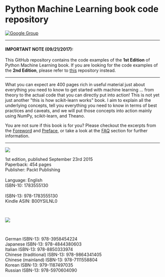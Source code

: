 # Python Machine Learning book code repository


[![Google Group](https://img.shields.io/badge/-Google%20Group-lightgrey.svg)](https://groups.google.com/forum/#!forum/python-machine-learning-reader-discussion-board)

---

#### IMPORTANT NOTE (09/21/2017):

This GitHub repository contains the code examples of the **1st Edition** of Python Machine Learning book. If you are looking for the code examples of the **2nd Edition**, please refer to [this](https://github.com/rasbt/python-machine-learning-book-2nd-edition#whats-new-in-the-second-edition-from-the-first-edition) repository instead. 

---

What you can expect are 400 pages rich in useful material just about everything you need to know to get started with machine learning ... from theory to the actual code that you can directly put into action! This is not yet just another "this is how scikit-learn works" book. I aim to explain all the underlying concepts, tell you everything you need to know in terms of best practices and caveats, and
we will put those concepts into action mainly using NumPy, scikit-learn, and Theano.

You are not sure if this book is for you? Please checkout the excerpts from the [Foreword](./docs/foreword_ro.pdf) and [Preface](./docs/preface_sr.pdf), or take a look at the [FAQ](#faq) section for further information.



---

[![](./images/pymle_cover_double_small.jpg)](https://www.amazon.com/Python-Machine-Learning-Sebastian-Raschka/dp/1783555130/ref=sr_1_1?ie=UTF8&qid=1470882464&sr=8-1&keywords=python+machine+learning)

1st edition, published September 23rd 2015<br>
Paperback: 454 pages<br>
Publisher: Packt Publishing<br>  
Language: English<br>
ISBN-10: 1783555130<br>  
ISBN-13: 978-1783555130<br>
Kindle ASIN: B00YSILNL0<br>

<br>

[![](./images/CRBadgeNotableBook.jpg)](http://www.computingreviews.com/recommend/bestof/notableitems.cfm?bestYear=2016)

<br>

German ISBN-13: 978-3958454224<br>
Japanese ISBN-13: 978-4844380603<br>
Italian ISBN-13: 978-8850333974<br>
Chinese (traditional) ISBN-13: 978-9864341405<br>
Chinese (mainland) ISBN-13: 978-7111558804<br>
Korean ISBN-13: 979-1187497035<br>
Russian ISBN-13: 978-5970604090<br>

